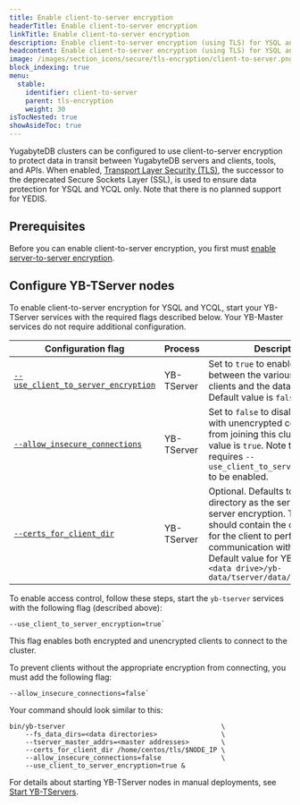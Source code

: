 ```yaml
---
title: Enable client-to-server encryption
headerTitle: Enable client-to-server encryption
linkTitle: Enable client-to-server encryption
description: Enable client-to-server encryption (using TLS) for YSQL and YCQL.
headcontent: Enable client-to-server encryption (using TLS) for YSQL and YCQL.
image: /images/section_icons/secure/tls-encryption/client-to-server.png
block_indexing: true
menu:
  stable:
    identifier: client-to-server
    parent: tls-encryption
    weight: 30
isTocNested: true
showAsideToc: true
---
```


YugabyteDB clusters can be configured to use client-to-server encryption to protect data in transit between YugabyteDB servers and clients, tools, and APIs. When enabled,  [Transport Layer Security (TLS)](https://en.wikipedia.org/wiki/Transport_Layer_Security), the successor to the deprecated Secure Sockets Layer (SSL), is used to ensure data protection for YSQL and YCQL only. Note that there is no planned support for YEDIS.

## Prerequisites

Before you can enable client-to-server encryption, you first must [enable server-to-server encryption](../server-to-server).

## Configure YB-TServer nodes

To enable client-to-server encryption for YSQL and YCQL, start your YB-TServer services with the required flags described below. Your YB-Master services do not require additional configuration.

Configuration flag                   | Process    | Description                  |
-------------------------------------|------------|------------------------------|
[`--use_client_to_server_encryption`](../../../admin/yb-tserver/#use-client-to-server-encryption)  | YB-TServer | Set to `true` to enable encryption between the various YugabyteDB clients and the database cluster. Default value is `false`. |
[`--allow_insecure_connections`](../../../admin/yb-tserver/#allow-insecure-connections)         | YB-TServer | Set to `false` to disallow any client with unencrypted communication from joining this cluster. Default value is `true`. Note that this flag requires `--use_client_to_server_encryption` to be enabled. |
[`--certs_for_client_dir`](../../../admin/yb-tserver/#certs-for-client-dir)               | YB-TServer | Optional. Defaults to the same directory as the server-to-server encryption. This directory should contain the configuration for the client to perform TLS communication with the cluster. Default value for YB-TServer is `<data drive>/yb-data/tserver/data/certs`  |

To enable access control, follow these steps, start the `yb-tserver` services with the following flag (described above):
  
```
--use_client_to_server_encryption=true`
```

This flag enables both encrypted and unencrypted clients to connect to the cluster.

To prevent clients without the appropriate encryption from connecting, you must add the following flag:

```
--allow_insecure_connections=false`
```

Your command should look similar to this:

```
bin/yb-tserver                                       \
    --fs_data_dirs=<data directories>                \
    --tserver_master_addrs=<master addresses>        \
    --certs_for_client_dir /home/centos/tls/$NODE_IP \
    --allow_insecure_connections=false               \
    --use_client_to_server_encryption=true &
```

For details about starting YB-TServer nodes in manual deployments, see [Start YB-TServers](../../../deploy/manual-deployment/start-tservers/).
